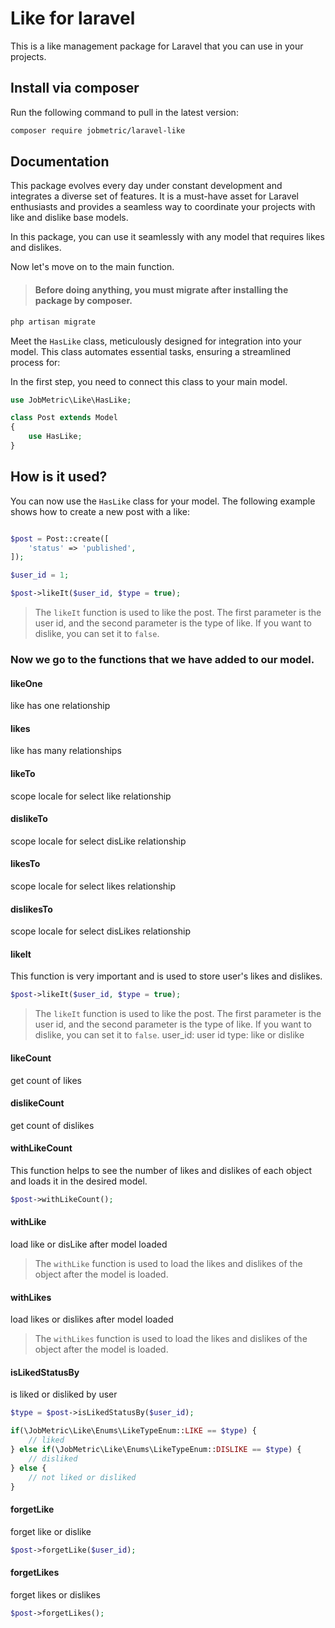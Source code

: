 # Like for laravel

This is a like management package for Laravel that you can use in your projects.

## Install via composer

Run the following command to pull in the latest version:
```bash
composer require jobmetric/laravel-like
```

## Documentation

This package evolves every day under constant development and integrates a diverse set of features. It is a must-have asset for Laravel enthusiasts and provides a seamless way to coordinate your projects with like and dislike base models.

In this package, you can use it seamlessly with any model that requires likes and dislikes.

Now let's move on to the main function.

>#### Before doing anything, you must migrate after installing the package by composer.

```bash
php artisan migrate
```

Meet the `HasLike` class, meticulously designed for integration into your model. This class automates essential tasks, ensuring a streamlined process for:

In the first step, you need to connect this class to your main model.

```php
use JobMetric\Like\HasLike;

class Post extends Model
{
    use HasLike;
}
```

## How is it used?

You can now use the `HasLike` class for your model. The following example shows how to create a new post with a like:

```php

$post = Post::create([
    'status' => 'published',
]);

$user_id = 1;

$post->likeIt($user_id, $type = true);
```

> The `likeIt` function is used to like the post. The first parameter is the user id, and the second parameter is the type of like. If you want to dislike, you can set it to `false`.

### Now we go to the functions that we have added to our model.

#### likeOne

like has one relationship

#### likes

like has many relationships

#### likeTo

scope locale for select like relationship

#### dislikeTo

scope locale for select disLike relationship

#### likesTo

scope locale for select likes relationship

#### dislikesTo

scope locale for select disLikes relationship

#### likeIt

This function is very important and is used to store user's likes and dislikes.

```php
$post->likeIt($user_id, $type = true);
```

> The `likeIt` function is used to like the post. The first parameter is the user id, and the second parameter is the type of like. If you want to dislike, you can set it to `false`.
> user_id: user id
> type: like or dislike

#### likeCount

get count of likes

#### dislikeCount

get count of dislikes

#### withLikeCount

This function helps to see the number of likes and dislikes of each object and loads it in the desired model.

```php
$post->withLikeCount();
```

#### withLike

load like or disLike after model loaded

> The `withLike` function is used to load the likes and dislikes of the object after the model is loaded.

#### withLikes

load likes or dislikes after model loaded

> The `withLikes` function is used to load the likes and dislikes of the object after the model is loaded.

#### isLikedStatusBy

is liked or disliked by user

```php
$type = $post->isLikedStatusBy($user_id);

if(\JobMetric\Like\Enums\LikeTypeEnum::LIKE == $type) {
    // liked
} else if(\JobMetric\Like\Enums\LikeTypeEnum::DISLIKE == $type) {
    // disliked
} else {
    // not liked or disliked
}
```

#### forgetLike

forget like or dislike

```php
$post->forgetLike($user_id);
```

#### forgetLikes

forget likes or dislikes

```php
$post->forgetLikes();
```

